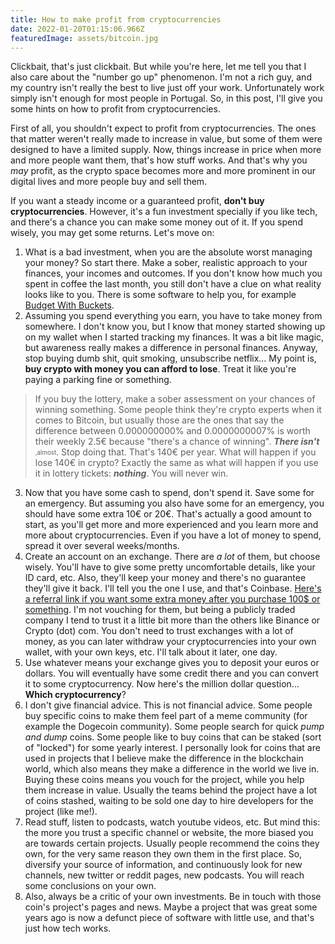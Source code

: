 ```yaml
---
title: How to make profit from cryptocurrencies
date: 2022-01-20T01:15:06.966Z
featuredImage: assets/bitcoin.jpg
---
```

Clickbait, that's just clickbait. But while you're here, let me tell you that I also care about the "number go up" phenomenon. I'm not a rich guy, and my country isn't really the best to live just off your work. Unfortunately work simply isn't enough for most people in Portugal. So, in this post, I'll give you some hints on how to profit from cryptocurrencies.

<!-- end -->

First of all, you shouldn't expect to profit from cryptocurrencies. The ones that matter weren't really made to increase in value, but some of them were designed to have a limited supply. Now, things increase in price when more and more people want them, that's how stuff works. And that's why you _may_ profit, as the crypto space becomes more and more prominent in our digital lives and more people buy and sell them. 

If you want a steady income or a guaranteed profit, **don't buy cryptocurrencies**. However, it's a fun investment specially if you like tech, and there's a chance you can make some money out of it. If you spend wisely, you may get some returns. Let's move on:

1. What is a bad investment, when you are the absolute worst managing your money? So start there. Make a sober, realistic approach to your finances, your incomes and outcomes. If you don't know how much you spent in coffee the last month, you still don't have a clue on what reality looks like to you. There is some software to help you, for example [Budget With Buckets](https://www.budgetwithbuckets.com/).
2. Assuming you spend everything you earn, you have to take money from somewhere. I don't know you, but I know that money started showing up on my wallet when I started tracking my finances. It was a bit like magic, but awareness really makes a difference in personal finances. Anyway, stop buying dumb shit, quit smoking, unsubscribe netflix... My point is, **buy crypto with money you can afford to lose**. Treat it like you're paying a parking fine or something.
>  If you buy the lottery, make a sober assessment on your chances of winning something. Some people think they're crypto experts when it comes to Bitcoin, but usually those are the ones that say the difference between 0.000000000% and 0.0000000007% is worth their weekly 2.5€ because "there's a chance of winning". **_There isn't_** <sub><sup>,almost</sub></sup>. Stop doing that. That's 140€ per year. What will happen if you lose 140€ in crypto? Exactly the same as what will happen if you use it in lottery tickets: **_nothing_**. You will never win.
3. Now that you have some cash to spend, don't spend it. Save some for an emergency. But assuming you also have some for an emergency, you should have some extra 10€ or 20€. That's actually a good amount to start, as you'll get more and more experienced and you learn more and more about cryptocurrencies. Even if you have a lot of money to spend, spread it over several weeks/months.
4. Create an account on an exchange. There are _a lot_ of them, but choose wisely. You'll have to give some pretty uncomfortable details, like your ID card, etc. Also, they'll keep your money and there's no guarantee they'll give it back. I'll tell you the one I use, and that's Coinbase. [Here's a referral link if you want some extra money after you purchase 100$ or something](coinbase.com/join/sousa_oi?src=android-link). I'm not vouching for them, but being a publicly traded company I tend to trust it a little bit more than the others like Binance or Crypto (dot) com. You don't need to trust exchanges with a lot of money, as you can later withdraw your cryptocurrencies into your own wallet, with your own keys, etc. I'll talk about it later, one day.
5. Use whatever means your exchange gives you to deposit your euros or dollars. You will eventually have some credit there and you can convert it to some cryptocurrency. Now here's the million dollar question... **Which cryptocurrency**?
6. I don't give financial advice. This is not financial advice. Some people buy specific coins to make them feel part of a meme community (for example the Dogecoin community). Some people search for quick _pump and dump_ coins. Some people like to buy coins that can be staked (sort of "locked") for some yearly interest. I personally look for coins that are used in projects that I believe make the difference in the blockchain world, which also means they make a difference in the world we live in. Buying these coins means you vouch for the project, while you help them increase in value. Usually the teams behind the project have a lot of coins stashed, waiting to be sold one day to hire developers for the project (like me!).
7. Read stuff, listen to podcasts, watch youtube videos, etc. But mind this: the more you trust a specific channel or website, the more biased you are towards certain projects. Usually people recommend the coins they own, for the very same reason they own them in the first place. So, diversify your source of information, and continuously look for new channels, new twitter or reddit pages, new podcasts. You will reach some conclusions on your own.
8. Also, always be a critic of your own investments. Be in touch with those coin's project's pages and news. Maybe a project that was great some years ago is now a defunct piece of software with little use, and that's just how tech works. 